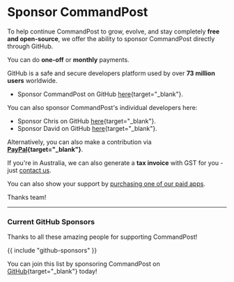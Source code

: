 # Sponsor CommandPost

To help continue CommandPost to grow, evolve, and stay completely **free and open-source**, we offer the ability to sponsor CommandPost directly through GitHub.

You can do **one-off** or **monthly** payments.

GitHub is a safe and secure developers platform used by over **73 million users** worldwide.

- Sponsor CommandPost on GitHub [here](https://github.com/sponsors/commandpost){target="_blank"}.

You can also sponsor CommandPost's individual developers here:

- Sponsor Chris on GitHub [here](https://github.com/sponsors/latenitefilms){target="_blank"}.
- Sponsor David on GitHub [here](https://github.com/sponsors/randomeizer){target="_blank"}.

Alternatively, you can also make a contribution via **[PayPal](https://www.paypal.com/cgi-bin/webscr?cmd=_s-xclick&hosted_button_id=HQK87KLKY8EVN){target="_blank"}**.

If you're in Australia, we can also generate a **tax invoice** with GST for you - just [contact us](mailto:support@latenitefilms.com?subject=CommandPost).

You can also show your support by [purchasing one of our paid apps](/latenite-technology/).

Thanks team!

---

### Current GitHub Sponsors

Thanks to all these amazing people for supporting CommandPost!

{{ include "github-sponsors" }}

You can join this list by sponsoring CommandPost on [GitHub](https://github.com/sponsors/commandpost){target="_blank"} today!